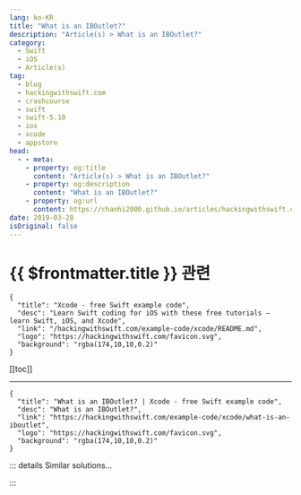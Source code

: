 ```yaml
---
lang: ko-KR
title: "What is an IBOutlet?"
description: "Article(s) > What is an IBOutlet?"
category:
  - Swift
  - iOS
  - Article(s)
tag: 
  - blog
  - hackingwithswift.com
  - crashcourse
  - swift
  - swift-5.10
  - ios
  - xcode
  - appstore
head:
  - - meta:
    - property: og:title
      content: "Article(s) > What is an IBOutlet?"
    - property: og:description
      content: "What is an IBOutlet?"
    - property: og:url
      content: https://chanhi2000.github.io/articles/hackingwithswift.com/example-code/xcode/what-is-an-iboutlet.html
date: 2019-03-28
isOriginal: false
---
```


# {{ $frontmatter.title }} 관련

```component VPCard
{
  "title": "Xcode - free Swift example code",
  "desc": "Learn Swift coding for iOS with these free tutorials – learn Swift, iOS, and Xcode",
  "link": "/hackingwithswift.com/example-code/xcode/README.md",
  "logo": "https://hackingwithswift.com/favicon.svg",
  "background": "rgba(174,10,10,0.2)"
}
```

[[toc]]

---

```component VPCard
{
  "title": "What is an IBOutlet? | Xcode - free Swift example code",
  "desc": "What is an IBOutlet?",
  "link": "https://hackingwithswift.com/example-code/xcode/what-is-an-iboutlet",
  "logo": "https://hackingwithswift.com/favicon.svg",
  "background": "rgba(174,10,10,0.2)"
}
```

<!-- TODO: 작성 -->

<!-- 
When you connect your storyboard to your code Xcode inserts two special markers: `@IBAction` and `@IBOutlet`. Both of these effectively do nothing when you build your app, but they are still important because Xcode uses them to understand which of your properties and methods are relevant to Interface Builder.

In the case of `@IBOutlet`, this is a connection from an Interface Builder user interface component – e.g. a `UIButton` – to a property in a view controller or other piece of Swift code. To the left of the code you should see a black circle with a ring around it, which is Xcode’s visual confirmation that a given `@IBOutlet` has an active connection.

If you’re using the assistant editor with IB in one pane and your code in the other, you can hover over that circle with your mouse pointer to see the UI component highlighted.

-->

::: details Similar solutions…

<!-- 
/example-code/system/how-to-make-tappable-links-in-nsattributedstring">How to make tappable links in NSAttributedString 
/example-code/uikit/how-to-create-custom-menus-using-uimenucontroller">How to create custom menus using UIMenuController 
/example-code/location/how-to-find-directions-using-mkmapview-and-mkdirectionsrequest">How to find directions using MKMapView and MKDirections.Request</a>
-->

:::

